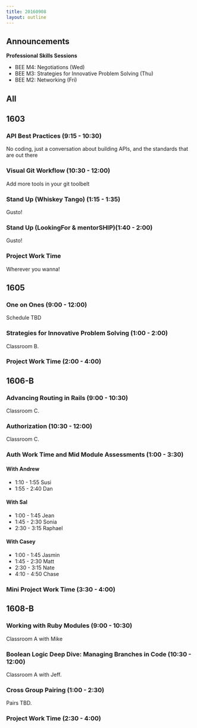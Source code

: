 ```yaml
---
title: 20160908
layout: outline
---
```


## Announcements
**Professional Skills Sessions**  

* BEE M4: Negotiations (Wed)  
* BEE M3: Strategies for Innovative Problem Solving (Thu)  
* BEE M2: Networking (Fri)  

## All

## 1603

### API Best Practices (9:15 - 10:30)

No coding, just a conversation about building APIs, and the standards that are out there

### Visual Git Workflow (10:30 - 12:00)

Add more tools in your git toolbelt

### Stand Up (Whiskey Tango) (1:15 - 1:35)

Gusto!

### Stand Up (LookingFor & mentorSHIP)(1:40 - 2:00)

Gusto!

### Project Work Time

Wherever you wanna!

## 1605

### One on Ones (9:00 - 12:00)

Schedule TBD

### Strategies for Innovative Problem Solving (1:00 - 2:00)

Classroom B.

### Project Work Time (2:00 - 4:00)


## 1606-B

### Advancing Routing in Rails (9:00 - 10:30)

Classroom C.

### Authorization (10:30 - 12:00)

Classroom C.

### Auth Work Time and Mid Module Assessments (1:00 - 3:30)

#### With Andrew

* 1:10 - 1:55 Susi
* 1:55 - 2:40 Dan

#### With Sal

* 1:00 - 1:45 Jean
* 1:45 - 2:30 Sonia
* 2:30 - 3:15 Raphael

#### With Casey

* 1:00 - 1:45 Jasmin
* 1:45 - 2:30 Matt
* 2:30 - 3:15 Nate
* 4:10 - 4:50 Chase

### Mini Project Work Time (3:30 - 4:00)


## 1608-B

### Working with Ruby Modules (9:00 - 10:30)

Classroom A with Mike

### Boolean Logic Deep Dive: Managing Branches in Code (10:30 - 12:00)

Classroom A with Jeff.

### Cross Group Pairing (1:00 - 2:30)

Pairs TBD.

### Project Work Time (2:30 - 4:00)
